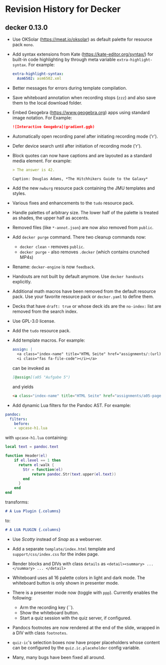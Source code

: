# Revision History for Decker

## decker 0.13.0

-   Use OKSolar (https://meat.io/oksolar) as default palette for resource pack
    `mono`.

-   Add syntax extensions from Kate (https://kate-editor.org/syntax/) for
    built-in code highlighting by through meta variable
    `extra-highlight-syntax`. For example:

    ``` yaml
    extra-highlight-syntax:
      Asm6502: asm6502.xml
    ```

-   Better messages for errors during template compilation.

-   Save whiteboard annotation when recording stops (`zzz`) and also save them
    to the local download folder.

-   Embed Geogebra (https://www.geogebra.org) apps using standard image
    notation. For Example:

    ``` markdown
    ![Interactive Geogebra](gradient.ggb)
    ```

-   Automatically open recording panel after initiating recording mode ('r').

-   Defer device search until after initiation of recording mode ('r').

-   Block quotes can now have captions and are layouted as a standard media
    element. For example:

    ``` markdown
    > The answer is 42.

    Caption: Douglas Adams, *The Hitchhikers Guide to the Galaxy*
    ```

-   Add the new `nwburg` resource pack containing the JMU templates and styles.

-   Various fixes and enhancements to the `tudo` resource pack.

-   Handle palettes of arbitrary size. The lower half of the palette is treated
    as shades, the upper half as accents.

-   Removed files (like `*-annot.json`) are now also removed from `public`.

-   Add `decker purge` command. There two cleanup commands now:

    -   `decker clean` - removes `public`.
    -   `decker purge` - also removes `.decker` (which contains crunched MP4s)

-   Rename: `decker-engine` is now `feedback`.

-   Handouts are not built by default anymore. Use `decker handouts` explicitly.

-   Additional math macros have been removed from the default resource pack. Use
    your favorite resource pack or `decker.yaml` to define them.

-   Decks that have `draft: true` or whose deck ids are the `no-index:` list are
    removed from the search index.

-   Use GPL-3.0 license.

-   Add the `tudo` resource pack.

-   Add template macros. For example:

    ``` yaml
    assign: |
      <a class="index-name" title="HTML Seite" href="assignments/:(url)-page.html">:(title)
      <i class="fas fa-file-code"></i></a>
    ```

    can be invoked as

    ``` markdown
    [@assign](a05 "Aufgabe 5")
    ```

    and yields

    ``` markdown
    <a class="index-name" title="HTML Seite" href="assignments/a05-page.html">Aufgabe 5<i class="fas fa-file-code"></i></a>
    ```

-   Add dynamic Lua filters for the Pandoc AST. For example:

``` yaml
pandoc:
  filters:
    before:
    - upcase-h1.lua
```

with `upcase-h1.lua` containing:

``` lua
local text = pandoc.text

function Header(el)
    if el.level == 1 then
      return el:walk {
        Str = function(el)
            return pandoc.Str(text.upper(el.text))
        end
      }
    end
end
```

transforms:

``` markdown
# A Lua Plugin {.columns}
```

to:

``` markdown
# A LUA PLUGIN {.columns}
```

-   Use *Scotty* instead of *Snap* as a webserver.

-   Add a separate `template/index.html` template and `support/css/index.css`
    for the index page.

-   Render blocks and DIVs with class `details` as
    `<detail><summary> ... </summary> ... </detail>`

-   Whiteboard uses all 16 palette colors in light and dark mode. The whiteboard
    button is only shown in presenter mode.

-   There is a presenter mode now (toggle with `ppp`). Currently enables the
    following:

    -   Arm the recording key (\`\`).
    -   Show the whiteboard button.
    -   Start a quiz session with the quiz server, if configured.

-   Pandocs footnotes are now rendered at the end of the slide, wrapped in a
    DIV with class `footnotes`.

-   `quiz-ic`'s selection boxes now have proper placeholders whose content can be
    configured by the `quiz.ic.placeholder` config variable.

-   Many, many bugs have been fixed all around.
